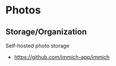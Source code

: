# Photos

## Storage/Organization

Self-hosted photo storage

- https://github.com/immich-app/immich